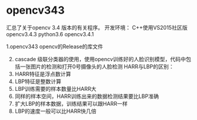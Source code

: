 # opencv343
汇总了关于opencv 3.4 版本的有关程序。
开发环境： 
	C++使用VS2015社区版 opencv3.4.3
	python3.6 opencv3.4.1

1.opencv343 
opencv的Release的库文件

2. cascade
级联分类器的使用，使用opencv训练好的人脸识别模型，代码中包括一张图片的检测和打开0号摄像头的人脸检测
HARR与LBP的区别：
1. HARR特征是浮点数计算
2. LBP特征是整数计算
3. LBP训练需要的样本数量比HARR大
4. 同样的样本空间，HARR训练出来的数据检测结果要比LBP准确
5. 扩大LBP的样本数据，训练结果可以跟HARR一样
6. LBP的速度一般可以比HARR快几倍

